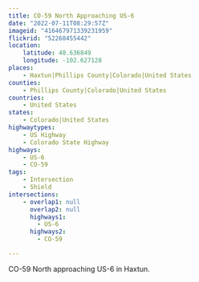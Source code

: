 ```yaml
---
title: CO-59 North Approaching US-6
date: "2022-07-11T08:29:57Z"
imageid: "416467971339231959"
flickrid: "52268455442"
location:
    latitude: 40.636849
    longitude: -102.627128
places:
    - Haxtun|Phillips County|Colorado|United States
counties:
    - Phillips County|Colorado|United States
countries:
    - United States
states:
    - Colorado|United States
highwaytypes:
    - US Highway
    - Colorado State Highway
highways:
    - US-6
    - CO-59
tags:
    - Intersection
    - Shield
intersections:
    - overlap1: null
      overlap2: null
      highways1:
        - US-6
      highways2:
        - CO-59

---
```

CO-59 North approaching US-6 in Haxtun.